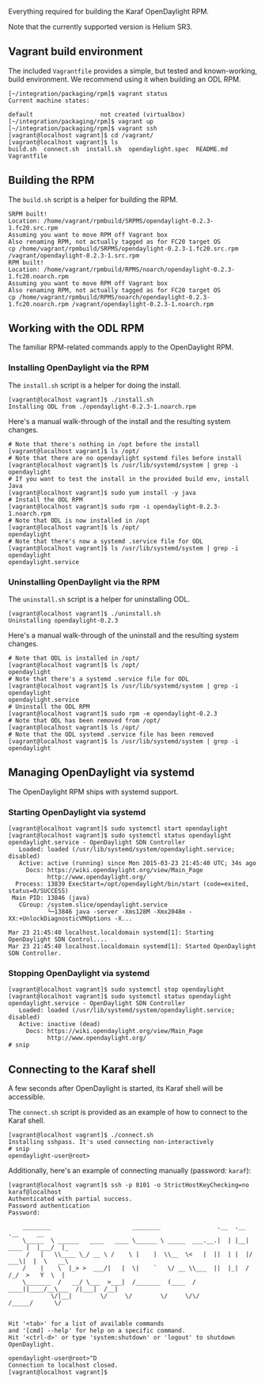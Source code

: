 Everything required for building the Karaf OpenDaylight RPM.

Note that the currently supported version is Helium SR3.

## Vagrant build environment

The included `Vagrantfile` provides a simple, but tested and known-working, build environment. We recommend using it when building an ODL RPM.

```
[~/integration/packaging/rpm]$ vagrant status
Current machine states:

default                   not created (virtualbox)
[~/integration/packaging/rpm]$ vagrant up
[~/integration/packaging/rpm]$ vagrant ssh
[vagrant@localhost vagrant]$ cd /vagrant/
[vagrant@localhost vagrant]$ ls
build.sh  connect.sh  install.sh  opendaylight.spec  README.md  Vagrantfile
```

## Building the RPM

The `build.sh` script is a helper for building the RPM. 

```
SRPM built!
Location: /home/vagrant/rpmbuild/SRPMS/opendaylight-0.2.3-1.fc20.src.rpm
Assuming you want to move RPM off Vagrant box
Also renaming RPM, not actually tagged as for FC20 target OS
cp /home/vagrant/rpmbuild/SRPMS/opendaylight-0.2.3-1.fc20.src.rpm /vagrant/opendaylight-0.2.3-1.src.rpm
RPM built!
Location: /home/vagrant/rpmbuild/RPMS/noarch/opendaylight-0.2.3-1.fc20.noarch.rpm
Assuming you want to move RPM off Vagrant box
Also renaming RPM, not actually tagged as for FC20 target OS
cp /home/vagrant/rpmbuild/RPMS/noarch/opendaylight-0.2.3-1.fc20.noarch.rpm /vagrant/opendaylight-0.2.3-1.noarch.rpm
```

## Working with the ODL RPM

The familiar RPM-related commands apply to the OpenDaylight RPM.

### Installing OpenDaylight via the RPM

The `install.sh` script is a helper for doing the install.

```
[vagrant@localhost vagrant]$ ./install.sh
Installing ODL from ./opendaylight-0.2.3-1.noarch.rpm
```

Here's a manual walk-through of the install and the resulting system changes.

```
# Note that there's nothing in /opt before the install
[vagrant@localhost vagrant]$ ls /opt/
# Note that there are no opendaylight systemd files before install
[vagrant@localhost vagrant]$ ls /usr/lib/systemd/system | grep -i opendaylight
# If you want to test the install in the provided build env, install Java
[vagrant@localhost vagrant]$ sudo yum install -y java
# Install the ODL RPM
[vagrant@localhost vagrant]$ sudo rpm -i opendaylight-0.2.3-1.noarch.rpm
# Note that ODL is now installed in /opt
[vagrant@localhost vagrant]$ ls /opt/
opendaylight
# Note that there's now a systemd .service file for ODL
[vagrant@localhost vagrant]$ ls /usr/lib/systemd/system | grep -i opendaylight
opendaylight.service
```

### Uninstalling OpenDaylight via the RPM

The `uninstall.sh` script is a helper for uninstalling ODL.

```
[vagrant@localhost vagrant]$ ./uninstall.sh
Uninstalling opendaylight-0.2.3
```

Here's a manual walk-through of the uninstall and the resulting system changes.

```
# Note that ODL is installed in /opt/
[vagrant@localhost vagrant]$ ls /opt/
opendaylight
# Note that there's a systemd .service file for ODL
[vagrant@localhost vagrant]$ ls /usr/lib/systemd/system | grep -i opendaylight
opendaylight.service
# Uninstall the ODL RPM
[vagrant@localhost vagrant]$ sudo rpm -e opendaylight-0.2.3
# Note that ODL has been removed from /opt/
[vagrant@localhost vagrant]$ ls /opt/
# Note that the ODL systemd .service file has been removed
[vagrant@localhost vagrant]$ ls /usr/lib/systemd/system | grep -i opendaylight
```

## Managing OpenDaylight via systemd

The OpenDaylight RPM ships with systemd support.

### Starting OpenDaylight via systemd

```
[vagrant@localhost vagrant]$ sudo systemctl start opendaylight
[vagrant@localhost vagrant]$ sudo systemctl status opendaylight
opendaylight.service - OpenDaylight SDN Controller
   Loaded: loaded (/usr/lib/systemd/system/opendaylight.service; disabled)
   Active: active (running) since Mon 2015-03-23 21:45:40 UTC; 34s ago
     Docs: https://wiki.opendaylight.org/view/Main_Page
           http://www.opendaylight.org/
  Process: 13839 ExecStart=/opt/opendaylight/bin/start (code=exited, status=0/SUCCESS)
 Main PID: 13846 (java)
   CGroup: /system.slice/opendaylight.service
           └─13846 java -server -Xms128M -Xmx2048m -XX:+UnlockDiagnosticVMOptions -X...

Mar 23 21:45:40 localhost.localdomain systemd[1]: Starting OpenDaylight SDN Control....
Mar 23 21:45:40 localhost.localdomain systemd[1]: Started OpenDaylight SDN Controller.
```

### Stopping OpenDaylight via systemd

```
[vagrant@localhost vagrant]$ sudo systemctl stop opendaylight
[vagrant@localhost vagrant]$ sudo systemctl status opendaylight
opendaylight.service - OpenDaylight SDN Controller
   Loaded: loaded (/usr/lib/systemd/system/opendaylight.service; disabled)
   Active: inactive (dead)
     Docs: https://wiki.opendaylight.org/view/Main_Page
           http://www.opendaylight.org/
# snip
```

## Connecting to the Karaf shell

A few seconds after OpenDaylight is started, its Karaf shell will be accessible.

The `connect.sh` script is provided as an example of how to connect to the Karaf shell.

```
[vagrant@localhost vagrant]$ ./connect.sh
Installing sshpass. It's used connecting non-interactively
# snip
opendaylight-user@root>
```

Additionally, here's an example of connecting manually (password: `karaf`):

```
[vagrant@localhost vagrant]$ ssh -p 8101 -o StrictHostKeyChecking=no karaf@localhost
Authenticated with partial success.
Password authentication
Password: 
                                                                                           
    ________                       ________                .__  .__       .__     __       
    \_____  \ ______   ____   ____ \______ \ _____  ___.__.|  | |__| ____ |  |___/  |_     
     /   |   \\____ \_/ __ \ /    \ |    |  \\__  \<   |  ||  | |  |/ ___\|  |  \   __\    
    /    |    \  |_> >  ___/|   |  \|    `   \/ __ \\___  ||  |_|  / /_/  >   Y  \  |      
    \_______  /   __/ \___  >___|  /_______  (____  / ____||____/__\___  /|___|  /__|      
            \/|__|        \/     \/        \/     \/\/            /_____/      \/          
                                                                                           

Hit '<tab>' for a list of available commands
and '[cmd] --help' for help on a specific command.
Hit '<ctrl-d>' or type 'system:shutdown' or 'logout' to shutdown OpenDaylight.

opendaylight-user@root>^D
Connection to localhost closed.
[vagrant@localhost vagrant]$
```
